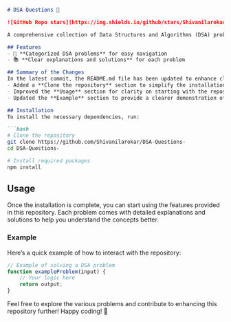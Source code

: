 ```markdown
# DSA Questions 🤖

![GitHub Repo stars](https://img.shields.io/github/stars/Shivanilarokar/DSA-Questions-) ![GitHub forks](https://img.shields.io/github/forks/Shivanilarokar/DSA-Questions-) ![GitHub issues](https://img.shields.io/github/issues/Shivanilarokar/DSA-Questions-)

A comprehensive collection of Data Structures and Algorithms (DSA) problems to help developers and learners practice and enhance their coding skills through a variety of algorithmic challenges.

## Features
- 🚀 **Categorized DSA problems** for easy navigation
- 📚 **Clear explanations and solutions** for each problem

## Summary of the Changes
In the latest commit, the README.md file has been updated to enhance clarity and provide better guidance for users. Key updates include:
- Added a **Clone the repository** section to simplify the installation process.
- Improved the **Usage** section for clarity on starting with the repository.
- Updated the **Example** section to provide a clearer demonstration of problem-solving.

## Installation
To install the necessary dependencies, run:

```bash
# Clone the repository
git clone https://github.com/Shivanilarokar/DSA-Questions-
cd DSA-Questions-

# Install required packages
npm install
```

## Usage
Once the installation is complete, you can start using the features provided in this repository. Each problem comes with detailed explanations and solutions to help you understand the concepts better.

### Example
Here’s a quick example of how to interact with the repository:

```javascript
// Example of solving a DSA problem
function exampleProblem(input) {
    // Your logic here
    return output;
}
```

Feel free to explore the various problems and contribute to enhancing this repository further! Happy coding! 🎉
```